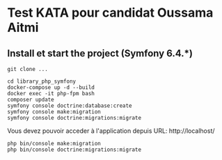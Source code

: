 # Test KATA pour candidat Oussama Aitmi 


## Install et start the project (Symfony 6.4.*)

```console
git clone ...

cd library_php_symfony
docker-compose up -d --build
docker exec -it php-fpm bash
composer update
symfony console doctrine:database:create
symfony console make:migration
symfony console doctrine:migrations:migrate
```

Vous devez pouvoir acceder à l'application depuis URL: http://localhost/



```console
php bin/console make:migration
php bin/console doctrine:migrations:migrate
```
